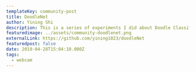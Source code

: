 ```yaml
---
templateKey: community-post
title: DoodleNet
author: Yining Shi
description: This is a series of experiments I did about Doodle Classifier(a Convolutional Neural Network) using tensorflow.js and tensorflow. The data I used is from Quickdraw dataset.
featuredimage: ../assets/community-doodlenet.png
externalLink: https://github.com/yining1023/doodleNet
featuredpost: false
date: 2019-04-28T15:04:10.000Z
tags:
  - webcam
---
```

